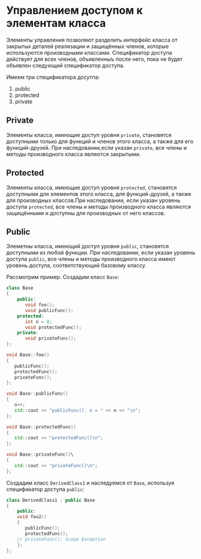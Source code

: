 # Управлением доступом к элементам класса

Элементы управления позволяют разделить интерфейс класса от закрытых деталей 
реализации и защищённых членов, которые используются производными классами. 
Спецификатор доступа действует для всех членов, объявленныъ после него, пока не будет объявлен следующий спецификатор доступа.

Имеем три спецификатора досутпа:
1. public
2. protected
3. private

## Private
Элементы класса, имеющие доступ уровня `private`, становятся доступными только для
функций и членов этого класса, а также для его функций-друзей.
При наследовании,если указан `private`, все члены и методы производного класса
являются закрытыми.

## Protected

Элементы класса, имеющие доступ уровня `protected`, становятся доступными 
для элементов этого класса, для функций-друзей, а также для производных классов.При наследовании, если указан уровень доступа `protected`, все члены и методы производного класса являются защищёнными и доступны для производных от него классов.


## Public

Элеметны класса, имеющий доступ уровня `public`, становятся доступными из любой функции.
При наследовании, если указан уровень доступа `public`, все члены и методы производного класса имеют уровень доступа, соответствующий базовому классу.

Рассмотрим пример. Создадим класс `Base`:
```cpp
class Base
{
    public:
       void foo();
       void publicFunc();
    protected:
       int n = 0;
       void protectedFunc();
    private:
       void privateFunc();
};

void Base::foo()
{
   publicFunc();
   protectedFunc();
   privateFunc();
};

void Base::publicFunc()
{
   n++;
   std::cout << "publicFunc(). n = " << n << "\n";
};

void Base::protectedFunc()
{
   std::cout << "protectedFunc()\n";
};

void Base::privateFunc()\
{
   std::cout << "privateFunc()\n";
};
```

Создадим класс `DerivedClass1` и наследуемся от `Base`, используя спецификатор
доступа `public`:

```cpp
class DerivedClass1 : public Base
{
    public:
    void foo2()
    {
       publicFunc();
       protectedFunc();
    // privateFunc(); Scope Exception 
    };
};
```
